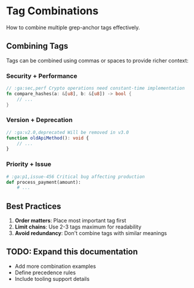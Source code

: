 # Tag Combinations

How to combine multiple grep-anchor tags effectively.

## Combining Tags

Tags can be combined using commas or spaces to provide richer context:

### Security + Performance
```rust
// :ga:sec,perf Crypto operations need constant-time implementation
fn compare_hashes(a: &[u8], b: &[u8]) -> bool {
    // ...
}
```

### Version + Deprecation
```typescript
// :ga:v2.0,deprecated Will be removed in v3.0
function oldApiMethod(): void {
    // ...
}
```

### Priority + Issue
```python
# :ga:p1,issue-456 Critical bug affecting production
def process_payment(amount):
    # ...
```

## Best Practices

1. **Order matters**: Place most important tag first
2. **Limit chains**: Use 2-3 tags maximum for readability
3. **Avoid redundancy**: Don't combine tags with similar meanings

## TODO: Expand this documentation
- Add more combination examples
- Define precedence rules
- Include tooling support details